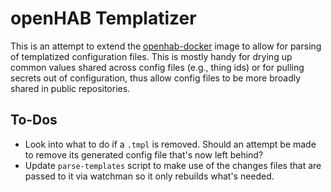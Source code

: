 # openHAB Templatizer

This is an attempt to extend the [openhab-docker](https://github.com/openhab/openhab-docker) image to allow for parsing of templatized configuration files. This is mostly handy for drying up common values shared across config files (e.g., thing ids) or for pulling secrets out of configuration, thus allow config files to be more broadly shared in public repositories.

## To-Dos

* Look into what to do if a `.tmpl` is removed. Should an attempt be made to remove its generated config file that's now left behind?
* Update `parse-templates` script to make use of the changes files that are passed to it via watchman so it only rebuilds what's needed.
